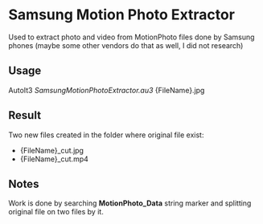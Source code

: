 # Samsung Motion Photo Extractor
Used to extract photo and video from MotionPhoto files done by Samsung phones (maybe some other vendors do that as well, I did not research)


## Usage
AutoIt3 _SamsungMotionPhotoExtractor.au3_ {FileName}.jpg

## Result
Two new files created in the folder where original file exist:
* {FileName}_cut.jpg
* {FileName}_cut.mp4

## Notes
Work is done by searching **MotionPhoto_Data** string marker and splitting original file on two files by it.
